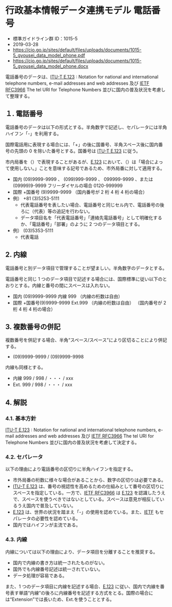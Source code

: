 # 行政基本情報データ連携モデル 電話番号

- 標準ガイドライン群 ID：1015-5
- 2019-03-28
- https://cio.go.jp/sites/default/files/uploads/documents/1015-5_gyousei_data_model_phone.pdf
- https://cio.go.jp/sites/default/files/uploads/documents/1015-5_gyousei_data_model_phone.docx

電話番号のデータは、[ITU-T E.123](用語.md#itu-t-e123) : Notation for national and international telephone numbers, e-mail addresses and web addresses 及び [IETF RFC3966](用語.md#ietf-rfc3966) The tel URI for Telephone Numbers 並びに国内の普及状況を考慮して整理する。

## １. 電話番号

電話番号のデータは以下の形式とする。半角数字で記述し、セパレータには半角ハイフン「-」を利用する。

国際電話用に表現する場合には、「+」の後に国番号、半角スペース後に国内番号の先頭の 0 を除いた番号とする。国番号は [ITU-T E.123](用語.md#itu-t-e123) に従う。

市内局番を（）で表現することがあるが、[E.123](用語.md#itu-t-e123) において、（）は「場合によって使用しない。」ことを意味する記号であるため、市外局番に対して適用する。

- 国内 (09)9999-9999 、 (099)999-9999 、 099999-9999 、または (09999)9-9999 フリーダイヤルの場合 0120-999999
- 国際 +国番号 (9)9999-9999 （国内番号が 2 桁 4 桁 4 桁の場合）
- 例） +81 (3)5253-5111
    - 代表電話番号を表したい場合、電話番号と同じセル内で、電話番号の後ろに（代表）等の追記を行わない。
    - データ項目名を「代表電話番号」「連絡先電話番号」として明確化するか、「電話番号」「部署」のように 2 つのデータ項目とする。
- 例） (03)5353-5111
    - 代表電話

## 2. 内線

電話番号と別データ項目で管理することが望ましい。半角数字のデータとする。

電話番号と同じ 1 つのデータ項目で記述する場合には、国際標準に従い以下のとおりとする。内線と番号の間にスペースは入れない。

- 国内 (09)9999-9999 内線 999 （内線の桁数は自由）
- 国際 +国番号(9)9999-9999 Ext.999 （内線の桁数は自由）
    （国内番号が 2 桁 4 桁 4 桁の場合）

## 3. 複数番号の併記

複数番号を併記する場合、半角“スペース/スペース”により区切ることにより併記する。

- (09)9999-9999 / (09)9999-9998

内線も同様とする。

- 内線 999 / 998 / ・・・ / xxx
- Ext. 999 / 998 / ・・・ / xxx

## 4. 解説

### 4.1. 基本方針

[ITU-T E.123](用語.md#itu-t-e123) : Notation for national and international telephone numbers, e-mail addresses and web addresses 及び [IETF RFC3966](用語.md#ietf-rfc3966) The tel URI for Telephone Numbers 並びに国内の普及状況を考慮して決定する。

### 4.2. セパレータ

以下の理由により電話番号の区切りに半角ハイフンを指定する。
- 市外局番の桁数に様々な場合があることから、数字の区切りは必要である。
- [ITU-T E.123](用語.md#itu-t-e123) は、番号の視認性を高めるための仕組みとして番号の区切りにスペースを指定している。一方で、[IETF RFC3966](用語.md#ietf-rfc3966) は [E.123](用語.md#itu-t-e123) を認識したうえで、スペースを使うべきではないとしている。スペースは意見が相反しているうえ国内で普及していない。
- [E.123](用語.md#itu-t-e123) は、世界の状況を踏まえ「-」の使用を認めている。また、[IETF](用語.md#ietf-rfc3966) もセパレータの必要性を認めている。
- 国内ではハイフンが主流である。

### 4.3. 内線

内線については以下の理由により、データ項目を分離することを推奨する。
- 国内で内線の書き方は統一されたものがない。
- 国外でも内線番号記述は統一されていない。
- データ処理が容易である。

また、1 つのデータ項目に内線を記述する場合、[E.123](用語.md#itu-t-e123) に従い、国内で内線を番号表す単語“内線”の後ろに内線番号を記述する方式をとる。国際の場合には“Extension”では長いため、Ext.を使うこととする。
